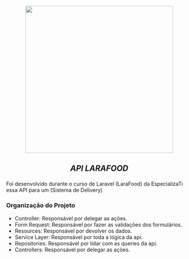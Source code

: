<p align="center"><a href="https://laravel.com" target="_blank"><img src="https://raw.githubusercontent.com/laravel/art/master/logo-lockup/5%20SVG/2%20CMYK/1%20Full%20Color/laravel-logolockup-cmyk-red.svg" width="400"></a></p>

## <p align="center"> <i>API LARAFOOD</i> </p>

Foi desenvolvido durante o curso de Laravel (LaraFood) da EspecializaTi essa API para um
(Sistema de Delivery)

### Organização do Projeto

- Controller: Responsável por delegar as ações.
- Form Request: Responsável por fazer as validações dos formulários.
- Resources: Responsável por devolver os dados.
- Service Layer: Responsável por toda a lógica da api.
- Repositories: Responsável por lidar com as queries da api.
- Controllers: Responsável por delegar as ações.
